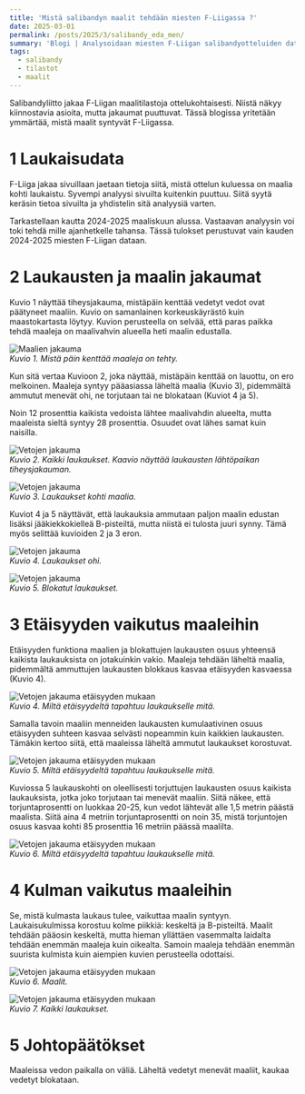 ```yaml
---
title: 'Mistä salibandyn maalit tehdään miesten F-Liigassa ?'
date: 2025-03-01
permalink: /posts/2025/3/salibandy_eda_men/
summary: 'Blogi | Analysoidaan miesten F-Liigan salibandyotteluiden dataa. Kartat näyttävät, mistä maaleja tehdään. Jakaumista selviää, miltä etäisyydeltä maalit tehdään.'
tags:
  - salibandy
  - tilastot
  - maalit
---
```


Salibandyliitto jakaa F-Liigan maalitilastoja ottelukohtaisesti. Niistä näkyy kiinnostavia asioita, mutta jakaumat puuttuvat. Tässä blogissa yritetään ymmärtää, mistä maalit syntyvät F-Liigassa.

1 Laukaisudata
===

F-Liiga jakaa sivuillaan jaetaan tietoja siitä, mistä ottelun kuluessa on maalia kohti laukaistu. Syvempi analyysi sivuilta kuitenkin puuttuu. Siitä syytä keräsin tietoa sivuilta ja yhdistelin sitä analyysiä varten. 

Tarkastellaan kautta 2024-2025 maaliskuun alussa. Vastaavan analyysin voi toki tehdä mille ajanhetkelle tahansa. Tässä tulokset perustuvat vain kauden 2024-2025 miesten F-Liigan dataan.

2 Laukausten ja maalin jakaumat
====

Kuvio 1 näyttää tiheysjakauma, mistäpäin kenttää vedetyt vedot ovat päätyneet maaliin. Kuvio on samanlainen korkeuskäyrästö kuin maastokartasta löytyy. Kuvion perusteella on selvää, että paras paikka tehdä maaleja on maalivahvin alueella heti maalin edustalla.

![Maalien jakauma](/images/floorball/miehet/laukausmaali.png)<br>
_Kuvio 1. Mistä päin kenttää maaleja on tehty._

Kun sitä vertaa Kuvioon 2, joka näyttää, mistäpäin kenttää on lauottu, on ero melkoinen. Maaleja syntyy pääasiassa läheltä maalia (Kuvio 3), pidemmältä ammutut menevät ohi, ne torjutaan tai ne blokataan (Kuviot 4 ja 5).

Noin 12 prosenttia kaikista vedoista lähtee maalivahdin alueelta, mutta maaleista sieltä syntyy 28 prosenttia. Osuudet ovat lähes samat kuin naisilla.

![Vetojen jakauma](/images/floorball/miehet/laukauskaikki.png)<br>
_Kuvio 2. Kaikki laukaukset. Kaavio näyttää laukausten lähtöpaikan tiheysjakauman._

![Vetojen jakauma](/images/floorball/miehet/laukauskohti.png)<br>
_Kuvio 3. Laukaukset kohti maalia._

Kuviot 4 ja 5 näyttävät, että laukauksia ammutaan paljon maalin edustan lisäksi jääkiekkokielleä B-pisteiltä, mutta niistä ei tulosta juuri synny. Tämä myös selittää kuvioiden 2 ja 3 eron.

![Vetojen jakauma](/images/floorball/miehet/laukausohi.png)<br>
_Kuvio 4. Laukaukset ohi._

![Vetojen jakauma](/images/floorball/miehet/laukausblokattu.png)<br>
_Kuvio 5. Blokatut laukaukset._

3 Etäisyyden vaikutus maaleihin
====

Etäisyyden funktiona maalien ja blokattujen laukausten osuus yhteensä kaikista laukauksista on jotakuinkin vakio. 
Maaleja tehdään läheltä maalia, pidemmältä ammuttujen laukausten blokkaus kasvaa etäisyyden kasvaessa (Kuvio 4).

![Vetojen jakauma etäisyyden mukaan](/images/floorball/miehet/distance.png)<br>
_Kuvio 4. Miltä etäisyydeltä tapahtuu laukaukselle mitä._

Samalla tavoin maaliin menneiden laukausten kumulaativinen osuus etäisyyden suhteen kasvaa selvästi nopeammin kuin kaikkien laukausten.
Tämäkin kertoo siitä, että maaleissa läheltä ammutut laukaukset korostuvat.

![Vetojen jakauma etäisyyden mukaan](/images/floorball/miehet/distance2.png)<br>
_Kuvio 5. Miltä etäisyydeltä tapahtuu laukaukselle mitä._

Kuviossa 5 laukauskohti on oleellisesti torjuttujen laukausten osuus kaikista laukauksista, jotka joko torjutaan tai menevät maaliin. Siitä näkee, että torjuntaprosentti on luokkaa 20-25, kun vedot lähtevät alle 1,5 metrin päästä maalista. Siitä aina 4 metriin torjuntaprosentti on noin 35, mistä torjuntojen osuus kasvaa kohti 85 prosenttia 16 metriin päässä maalilta.

![Vetojen jakauma etäisyyden mukaan](/images/floorball/miehet/maali_vs_kaikki.png)<br>
_Kuvio 6. Miltä etäisyydeltä tapahtuu laukaukselle mitä._


4 Kulman vaikutus maaleihin
====

Se, mistä kulmasta laukaus tulee, vaikuttaa maalin syntyyn. Laukaisukulmissa korostuu kolme piikkiä: keskeltä ja B-pisteiltä.
Maalit tehdään pääosin keskeltä, mutta hieman yllättäen vasemmalta laidalta tehdään enemmän maaleja kuin oikealta.
Samoin maaleja tehdään enemmän suurista kulmista kuin aiempien kuvien perusteella odottaisi.

![Vetojen jakauma etäisyyden mukaan](/images/floorball/miehet/angle_laukausmaali.png)<br>
_Kuvio 6. Maalit._

![Vetojen jakauma etäisyyden mukaan](/images/floorball/miehet/angle_laukauskaikki.png)<br>
_Kuvio 7. Kaikki laukaukset._



5 Johtopäätökset
===

Maaleissa vedon paikalla on väliä. Läheltä vedetyt menevät maaliit, kaukaa vedetyt blokataan.
